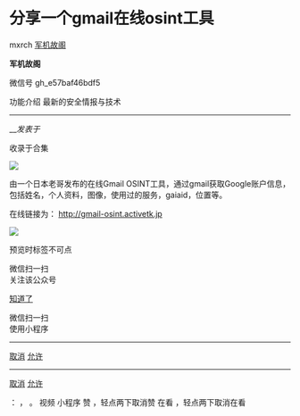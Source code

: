 #  分享一个gmail在线osint工具

mxrch  [ 军机故阁 ](javascript:void\(0\);)

**军机故阁** ![]()

微信号 gh_e57baf46bdf5

功能介绍 最新的安全情报与技术

____

___发表于_

收录于合集

![](http://hk-proxy.gitwarp.com/https://raw.githubusercontent.com/tuchuang9/tc1/refs/heads/main/public/20230714180412.png)

由一个日本老哥发布的在线Gmail OSINT工具，通过gmail获取Google账户信息，包括姓名，个人资料，图像，使用过的服务，gaiaid，位置等。

在线链接为： http://gmail-osint.activetk.jp  

![](http://hk-proxy.gitwarp.com/https://raw.githubusercontent.com/tuchuang9/tc1/refs/heads/main/public/20230714180413.png)

  

预览时标签不可点

微信扫一扫  
关注该公众号

[知道了](javascript:;)

微信扫一扫  
使用小程序

****

[取消](javascript:void\(0\);) [允许](javascript:void\(0\);)

****

[取消](javascript:void\(0\);) [允许](javascript:void\(0\);)

： ， 。   视频 小程序 赞 ，轻点两下取消赞 在看 ，轻点两下取消在看

